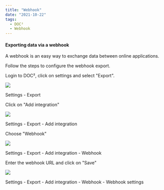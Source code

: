 ```yaml
---
title: "Webhook"
date: "2021-10-22"
tags:
  - DOC²
  - Webhook
---
```


#### Exporting data via a webhook

A webhook is an easy way to exchange data between online applications.  

Follow the steps to configure the webhook export.

Login to DOC², click on settings and select "Export".

![](/_images/doc2/image-1-1024x695.png)

Settings - Export

Click on "Add integration"

![](/_images/doc2/image-7-1024x751.png)

Settings - Export - Add integration

Choose "Webhook"

![](/_images/doc2/image-10-1024x344.png)

Settings - Export - Add integration - Webhook

Enter the webhook URL and click on "Save"

![](/_images/doc2/image-11-1024x350.png)

Settings - Export - Add integration - Webhook - Webhook settings
